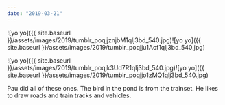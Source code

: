 ```yaml
---
date: "2019-03-21"
---
```


![yo yo]({{ site.baseurl }}/assets/images/2019/tumblr_poqjjznjbM1qlj3bd_540.jpg)![yo yo]({{ site.baseurl }}/assets/images/2019/tumblr_poqjju1Acf1qlj3bd_540.jpg)

![yo yo]({{ site.baseurl }}/assets/images/2019/tumblr_poqjk3Ud7R1qlj3bd_540.jpg)![yo yo]({{ site.baseurl }}/assets/images/2019/tumblr_poqjjo1zMQ1qlj3bd_540.jpg)

Pau did all of these ones. The bird in the pond is from the trainset. He likes to draw roads and train tracks and vehicles.
